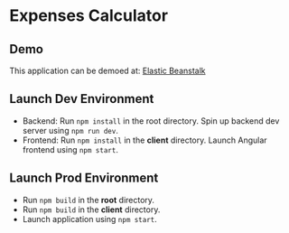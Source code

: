 # Expenses Calculator


## Demo

This application can be demoed at:
<a href="http://QuickenExpenses-env.eba-k4hfiscf.us-east-2.elasticbeanstalk.com">Elastic Beanstalk</a>


## Launch Dev Environment

- Backend: Run ```npm install``` in the root directory. Spin up backend dev server using ```npm run dev```.
- Frontend: Run ```npm install``` in the **client** directory. Launch Angular frontend using ```npm start```.

## Launch Prod Environment

- Run ```npm build``` in the **root** directory.
- Run ```npm build``` in the **client** directory.
- Launch application using ```npm start```.